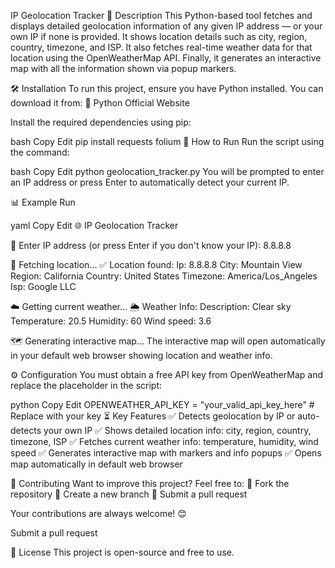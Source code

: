IP Geolocation Tracker
📌 Description
This Python-based tool fetches and displays detailed geolocation information of any given IP address — or your own IP if none is provided. It shows location details such as city, region, country, timezone, and ISP. It also fetches real-time weather data for that location using the OpenWeatherMap API. Finally, it generates an interactive map with all the information shown via popup markers.

🛠 Installation
To run this project, ensure you have Python installed. You can download it from:
🔗 Python Official Website

Install the required dependencies using pip:

bash
Copy
Edit
pip install requests folium
🚀 How to Run
Run the script using the command:

bash
Copy
Edit
python geolocation_tracker.py
You will be prompted to enter an IP address or press Enter to automatically detect your current IP.

📊 Example Run

yaml
Copy
Edit
🌐 IP Geolocation Tracker

🔎 Enter IP address (or press Enter if you don't know your IP): 8.8.8.8

📍 Fetching location...
✅ Location found:
Ip: 8.8.8.8
City: Mountain View
Region: California
Country: United States
Timezone: America/Los_Angeles
Isp: Google LLC

☁️ Getting current weather...
🌦️ Weather Info:
Description: Clear sky
Temperature: 20.5
Humidity: 60
Wind speed: 3.6

🗺️ Generating interactive map...
The interactive map will open automatically in your default web browser showing location and weather info.

⚙ Configuration
You must obtain a free API key from OpenWeatherMap and replace the placeholder in the script:

python
Copy
Edit
OPENWEATHER_API_KEY = "your_valid_api_key_here"  # Replace with your key
⏳ Key Features
✅ Detects geolocation by IP or auto-detects your own IP
✅ Shows detailed location info: city, region, country, timezone, ISP
✅ Fetches current weather info: temperature, humidity, wind speed
✅ Generates interactive map with markers and info popups
✅ Opens map automatically in default web browser

🤝 Contributing
Want to improve this project? Feel free to:
🔹 Fork the repository
🔹 Create a new branch
🔹 Submit a pull request

Your contributions are always welcome! 😊

Submit a pull request

📄 License
This project is open-source and free to use.

